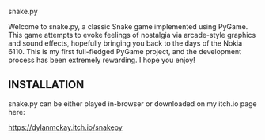 snake.py

Welcome to snake.py, a classic Snake game implemented using PyGame. This game attempts to evoke feelings of nostalgia via arcade-style graphics and sound effects, hopefully bringing you back to the days of the Nokia 6110.
This is my first full-fledged PyGame project, and the development process has been extremely rewarding. I hope you enjoy!

INSTALLATION
------------
snake.py can be either played in-browser or downloaded on my itch.io page here:

https://dylanmckay.itch.io/snakepy
